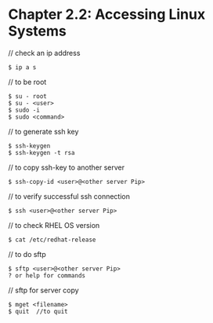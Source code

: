 # **Chapter 2.2: Accessing Linux Systems**

// check an ip address
    
    $ ip a s

// to be root

    $ su - root
    $ su - <user>
    $ sudo -i
    $ sudo <command>

// to generate ssh key

    $ ssh-keygen
    $ ssh-keygen -t rsa

// to copy ssh-key to another server

    $ ssh-copy-id <user>@<other server Pip>

// to verify successful ssh connection

    $ ssh <user>@<other server Pip>

// to check RHEL OS version

    $ cat /etc/redhat-release

// to do sftp

    $ sftp <user>@<other server Pip>
    ? or help for commands

// sftp for server copy 
    
    $ mget <filename>
    $ quit  //to quit 


